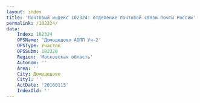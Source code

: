 ```yaml
---
layout: index
title: 'Почтовый индекс 102324: отделение почтовой связи Почты России'
permalink: /102324/
data:
    Index: 102324
    OPSName: 'Домодедово АОПП Уч-2'
    OPSType: Участок
    OPSSubm: 102320
    Region: 'Московская область'
    Autonom: ''
    Area: ''
    City: Домодедово
    City1: ''
    ActDate: '20160115'
    IndexOld: ''
---
```

